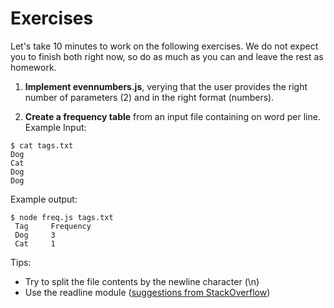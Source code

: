 # Exercises
Let's take 10 minutes to work on the following exercises. We do not expect you to finish both right now, so do as much as you can and leave the rest as homework. 

1. **Implement evennumbers.js**, verying that the user provides the right number of parameters (2) and in the right format (numbers). 

2. **Create a frequency table** from an input file containing on word per line. 
Example Input:
```shell
$ cat tags.txt
Dog 
Cat
Dog
Dog
```
Example output:
```shell
$ node freq.js tags.txt
 Tag     Frequency  
 Dog     3      
 Cat     1       
```

Tips: 
- Try to split the file contents by the newline character (\n)
- Use the readline module ([suggestions from StackOverflow](https://stackoverflow.com/questions/6156501/read-a-file-one-line-at-a-time-in-node-js))
